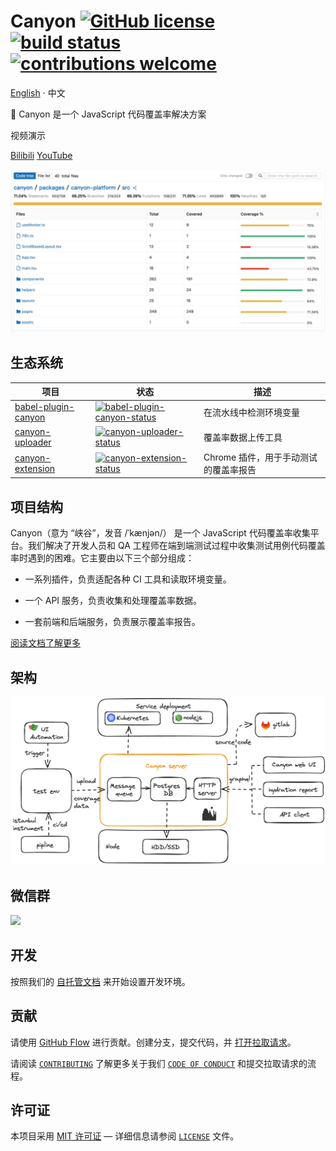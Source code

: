 # Canyon [![GitHub license](https://img.shields.io/badge/license-MIT-blue.svg)](https://github.com/canyon-project/canyon/blob/main/LICENSE) [![build status](https://github.com/canyon-project/canyon/actions/workflows/test.yml/badge.svg?branch=main)](https://github.com/canyon-project/canyon/actions/workflows/ci.yml) [![contributions welcome](https://img.shields.io/badge/contributions-welcome-brightgreen?logo=github)](CODE_OF_CONDUCT.md)

[English](./README.md) · 中文

👋 Canyon 是一个 JavaScript 代码覆盖率解决方案

视频演示

[Bilibili](https://www.bilibili.com/video/BV13sXHYDEn6)
[YouTube](https://www.youtube.com/watch?v=-2IRQ_pmEjI)

![](./screenshots/coverage-report.jpg)

## 生态系统

| 项目                      | 状态                                                         | 描述                                               |
|---------------------------|--------------------------------------------------------------|----------------------------------------------------|
| [babel-plugin-canyon]      | [![babel-plugin-canyon-status]][babel-plugin-canyon-package]  | 在流水线中检测环境变量                             |
| [canyon-uploader]          | [![canyon-uploader-status]][canyon-uploader-package]          | 覆盖率数据上传工具                                 |
| [canyon-extension]         | [![canyon-extension-status]][canyon-extension-package]        | Chrome 插件，用于手动测试的覆盖率报告              |

[babel-plugin-canyon]: https://github.com/canyon-project/canyon/tree/main/plugins/babel-plugin-canyon
[vite-plugin-canyon]: https://github.com/canyon-project/canyon/tree/main/plugins/vite-plugin-canyon
[swc-plugin-canyon]: https://github.com/canyon-project/canyon/tree/main/plugins/swc-plugin-canyon
[canyon-report]: https://github.com/canyon-project/canyon/tree/main/packages/canyon-report
[canyon-sdk]: https://github.com/canyon-project/canyon/tree/main/tools/canyon-sdk
[canyon-uploader]: https://github.com/canyon-project/canyon/tree/main/tools/canyon-uploader
[canyon-extension]: https://github.com/canyon-project/canyon/tree/main/tools/canyon-extension

[babel-plugin-canyon-status]: https://img.shields.io/npm/v/babel-plugin-canyon.svg
[vite-plugin-canyon-status]: https://img.shields.io/npm/v/vite-plugin-canyon.svg
[swc-plugin-canyon-status]: https://img.shields.io/npm/v/swc-plugin-canyon.svg
[canyon-report-status]: https://img.shields.io/npm/v/canyon-report.svg
[canyon-sdk-status]: https://img.shields.io/npm/v/canyon-sdk.svg
[canyon-uploader-status]: https://img.shields.io/npm/v/canyon-uploader.svg
[canyon-extension-status]: https://img.shields.io/chrome-web-store/v/omnpafdjidgpdmlimbangcjjaaodbeof.svg

[babel-plugin-canyon-package]: https://npmjs.com/package/babel-plugin-canyon
[vite-plugin-canyon-package]: https://npmjs.com/package/babel-plugin-canyon
[swc-plugin-canyon-package]: https://npmjs.com/package/babel-plugin-canyon
[canyon-report-package]: https://github.com/canyon-project/uploader/releases
[canyon-sdk-package]: https://github.com/canyon-project/uploader/releases
[canyon-uploader-package]: https://github.com/canyon-project/uploader/releases
[canyon-extension-package]: https://chrome.google.com/webstore/detail/canyon/omnpafdjidgpdmlimbangcjjaaodbeof

## 项目结构

Canyon（意为 “峡谷”，发音 /ˈkænjən/） 是一个 JavaScript 代码覆盖率收集平台。我们解决了开发人员和 QA 工程师在端到端测试过程中收集测试用例代码覆盖率时遇到的困难。它主要由以下三个部分组成：

- 一系列插件，负责适配各种 CI 工具和读取环境变量。

- 一个 API 服务，负责收集和处理覆盖率数据。

- 一套前端和后端服务，负责展示覆盖率报告。

[阅读文档了解更多](https://docs.canyonjs.org)

## 架构

![](./screenshots/architecture.png)

## 微信群

<img src="./screenshots/wechat25.png" style="width: 200px"/>

## 开发

按照我们的 [自托管文档](https://docs.canyonjs.org/documentation/self-host/community-edition/prerequisites) 来开始设置开发环境。

## 贡献

请使用 [GitHub Flow](https://guides.github.com/introduction/flow) 进行贡献。创建分支，提交代码，并 [打开拉取请求](https://github.com/canyon-project/canyon/compare)。

请阅读 [`CONTRIBUTING`](CONTRIBUTING.md) 了解更多关于我们 [`CODE OF CONDUCT`](CODE_OF_CONDUCT.md) 和提交拉取请求的流程。

## 许可证

本项目采用 [MIT 许可证](https://opensource.org/licenses/MIT) — 详细信息请参阅 [`LICENSE`](LICENSE) 文件。
